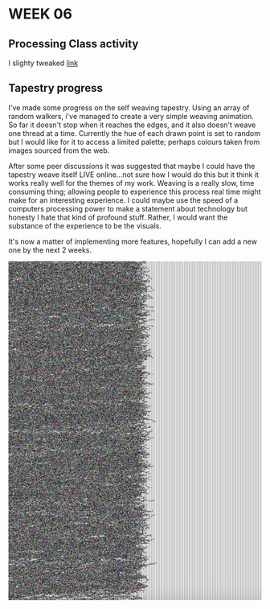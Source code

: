 # WEEK 06
## Processing Class activity
I slighty tweaked [link](https://www.youtube.com/watch?v=VPaWqQy2fak&feature=youtu.be&ab_channel=samosquito1)

## Tapestry progress
I've made some progress on the self weaving tapestry. Using an array of random walkers, i've managed to create a very simple weaving animation. So far it doesn't stop when it reaches the edges, and it also doesn't weave one thread at a time. Currently the hue of each drawn point is set to random but I would like for it to access a limited palette; perhaps colours taken from images sourced from the web.

After some peer discussions it was suggested that maybe I could have the tapestry weave itself LIVE online...not sure how I would do this but it think it works really well for the themes of my work. Weaving is a really slow, time consuming thing; allowing people to experience this process real time might make for an interesting experience. I could maybe use the speed of a computers processing power to make a statement about technology but honesty I hate that kind of profound stuff. Rather, I would want the substance of the experience to be the visuals.

It's now a matter of implementing more features, hopefully I can add a new one by the next 2 weeks.

![](thread_progress.png) <br/>
